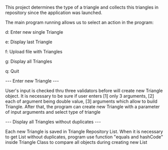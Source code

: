 This project determines the type of a triangle and collects this triangles in repository since the application was launched.

The main program running allows us to select an action in the program:

d: Enter new single Triangle 

e: Display last Triangle

f: Upload file with Triangles

g: Display all Triangles

q: Quit


--- Enter new Triangle  ---

User's input is checked thru three validators before will create new Triangle object.
It is necessary to be sure if user enters 
[1] only 3 arguments,
[2] each of argument being double value, 
[3] arguments which allow to build Triangle.
After that, the program can create new Triangle with a parameter of input arguments and select type of triangle

--- Display all Triangles without duplicates  ---

Each new Triangle is saved in Triangle Repository List. 
When it is necessary to get List without duplicates, 
program use function "equals and hashCode" inside Triangle Class 
to compare all objects during creating new List

